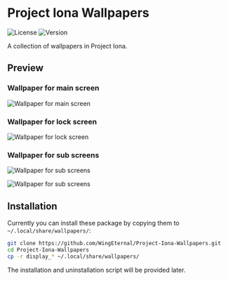 Project Iona Wallpapers
===

![License](https://img.shields.io/badge/license-GPLv3-blue.svg) ![Version](https://img.shields.io/badge/version-0.1.0-blue.svg)

A collection of wallpapers in Project Iona.

## Preview

### Wallpaper for main screen

![Wallpaper for main screen](display_0/contents/screenshot.png)

### Wallpaper for lock screen

![Wallpaper for lock screen](display_lock/contents/screenshot.png)

### Wallpaper for sub screens

![Wallpaper for sub screens](display_1/contents/screenshot.png)

![Wallpaper for sub screens](display_2/contents/screenshot.png)

## Installation

Currently you can install these package by copying them to `~/.local/share/wallpapers/`:
  
```bash
git clone https://github.com/WingEternal/Project-Iona-Wallpapers.git
cd Project-Iona-Wallpapers
cp -r display_* ~/.local/share/wallpapers/
```

The installation and uninstallation script will be provided later.
